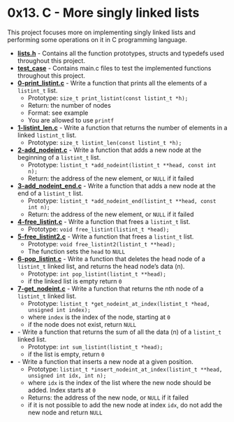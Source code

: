 # 0x13. C - More singly linked lists
This project focuses more on implementing singly linked lists and performing some operations on it in C programming language.

* **[lists.h](./lists.h)** - Contains all the function prototypes, structs and typedefs used throughout this project.
* **[test_case](./test_case)** - Contains main.c files to test the implemented functions throughout this project.
* **[0-print_listint.c](./0-print_listint.c)** - Write a function that prints all the elements of a `listint_t` list.
	* Prototype: `size_t print_listint(const listint_t *h);`
	* Return: the number of nodes
	* Format: see example
	* You are allowed to use `printf`
* **[1-listint_len.c](./1-listint_len.c)** - Write a function that returns the number of elements in a linked `listint_t` list.
	* Prototype: `size_t listint_len(const listint_t *h);`
* **[2-add_nodeint.c](./2-add_nodeint.c)** - Write a function that adds a new node at the beginning of a `listint_t` list.
	* Prototype: `listint_t *add_nodeint(listint_t **head, const int n);`
	* Return: the address of the new element, or `NULL` if it failed
* **[3-add_nodeint_end.c](./3-add_nodeint_end.c)** - Write a function that adds a new node at the end of a `listint_t` list.
	* Prototype: `listint_t *add_nodeint_end(listint_t **head, const int n);`
	* Return: the address of the new element, or `NULL` if it failed
* **[4-free_listint.c](./4-free_listint.c)** - Write a function that frees a `listint_t` list.
	* Prototype: `void free_listint(listint_t *head);`
* **[5-free_listint2.c](./5-free_listint2.c)** - Write a function that frees a `listint_t` list.
	* Prototype: `void free_listint2(listint_t **head);`
	* The function sets the `head` to `NULL`
* **[6-pop_listint.c](./6-pop_listint.c)** - Write a function that deletes the head node of a `listint_t` linked list, and returns the head node’s data (n).
	* Prototype: `int pop_listint(listint_t **head);`
	* if the linked list is empty return `0`
* **[7-get_nodeint.c](./7-get_nodeint.c)** - Write a function that returns the nth node of a `listint_t` linked list.
	* Prototype: `listint_t *get_nodeint_at_index(listint_t *head, unsigned int index);`
	* where `index` is the index of the node, starting at `0`
	* if the node does not exist, return `NULL`
* **[]()** - Write a function that returns the sum of all the data (n) of a `listint_t` linked list.
	* Prototype: `int sum_listint(listint_t *head);`
	* if the list is empty, return `0`
* **[]()** - Write a function that inserts a new node at a given position.
	* Prototype: `listint_t *insert_nodeint_at_index(listint_t **head, unsigned int idx, int n);`
	* where `idx` is the index of the list where the new node should be added. Index starts at `0`
	* Returns: the address of the new node, or `NULL` if it failed
	* if it is not possible to add the new node at index `idx`, do not add the new node and return `NULL`
